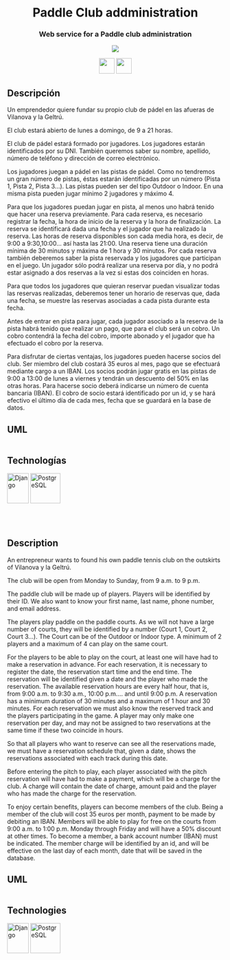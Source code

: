 <h1 align='center'>Paddle Club addministration</h1>
  <h3 align='center'>Web service for a Paddle club administration</h3>
   <p align="center">
    <img src="https://img.shields.io/badge/STATUS-DEVELOPING-green">
   </p>
   <p align="center">
    <a href="#spain"><img src="https://img.freepik.com/iconos-gratis/espana_318-203514.jpg" width="36" height="36"></a>
    <a href="#uk"><img src="https://cdn-icons-png.flaticon.com/512/323/323329.png?w=826&t=st=1683064095~exp=1683064695~hmac=596022b81fb1d26046ffa17161f4aa65c80712f1e31848c69da8984c322b9295" width="36" height="36"></a>
   </p>
   
  <h2 id="spain">Descripción</h2>
  <p>
Un emprendedor quiere fundar su propio club de pádel en las afueras de Vilanova y la Geltrú.

El club estará abierto de lunes a domingo, de 9 a 21 horas.

El club de pádel estará formado por jugadores. Los jugadores estarán identificados por su DNI. También queremos saber su nombre, apellido, número de teléfono y dirección de correo electrónico.

Los jugadores juegan a pádel en las pistas de pádel. Como no tendremos un gran número de pistas, éstas estarán identificadas por un número (Pista 1, Pista 2, Pista 3...). Las pistas pueden ser del tipo Outdoor o Indoor. En una misma pista pueden jugar mínimo 2 jugadores y máximo 4.

Para que los jugadores puedan jugar en pista, al menos uno habrá tenido que hacer una reserva previamente. Para cada reserva, es necesario registrar la fecha, la hora de inicio de la reserva y la hora de finalización. La reserva se identificará dada una fecha y el jugador que ha realizado la reserva. Las horas de reserva disponibles son cada media hora, es decir, de 9:00 a 9:30,10:00... así hasta las 21:00. Una reserva tiene una duración mínima de 30 minutos y máxima de 1 hora y 30 minutos.
Por cada reserva también deberemos saber la pista reservada y los jugadores que participan en el juego.
Un jugador sólo podrá realizar una reserva por día, y no podrá estar asignado a dos reservas a la vez si estas dos coinciden en horas.

Para que todos los jugadores que quieran reservar puedan visualizar todas las reservas realizadas, deberemos tener un horario de reservas que, dada una fecha, se muestre las reservas asociadas a cada pista durante esta fecha.

Antes de entrar en pista para jugar, cada jugador asociado a la reserva de la pista habrá tenido que realizar un pago, que para el club será un cobro. Un cobro contendrá la fecha del cobro, importe abonado y el jugador que ha efectuado el cobro por la reserva.

Para disfrutar de ciertas ventajas, los jugadores pueden hacerse socios del club. Ser miembro del club costará 35 euros al mes, pago que se efectuará mediante cargo a un IBAN.
Los socios podrán jugar gratis en las pistas de 9:00 a 13:00 de lunes a viernes y tendrán un descuento del 50% en las otras horas.
Para hacerse socio deberá indicarse un número de cuenta bancaria (IBAN).
El cobro de socio estará identificado por un id, y se hará efectivo el último día de cada mes, fecha que se guardará en la base de datos.
  </p>
  <h2>UML</h2>
  <img></img>
  <h2>Technologías</h2>
  <p>
    <a href="https://www.djangoproject.com/" target="_blank"><img src="https://brandslogos.com/wp-content/uploads/images/large/django-logo.png" width="50" height="70" alt="Django" /></a>
    <a href="https://www.postgresql.org/" target="_blank"><img src="https://cdn.jsdelivr.net/gh/devicons/devicon/icons/postgresql/postgresql-original.svg" width="70" height="70" alt="PostgreSQL" /></a>
  </p>



<br><br>
<h2 id="uk">Description</h2>
<p>
An entrepreneur wants to found his own paddle tennis club on the outskirts of Vilanova y la Geltrú.

The club will be open from Monday to Sunday, from 9 a.m. to 9 p.m.

The paddle club will be made up of players. Players will be identified by their ID. We also want to know your first name, last name, phone number, and email address.

The players play paddle on the paddle courts. As we will not have a large number of courts, they will be identified by a number (Court 1, Court 2, Court 3...). The Court can be of the Outdoor or Indoor type. A minimum of 2 players and a maximum of 4 can play on the same court.

For the players to be able to play on the court, at least one will have had to make a reservation in advance. For each reservation, it is necessary to register the date, the reservation start time and the end time. The reservation will be identified given a date and the player who made the reservation. The available reservation hours are every half hour, that is, from 9:00 a.m. to 9:30 a.m., 10:00 p.m.... and until 9:00 p.m. A reservation has a minimum duration of 30 minutes and a maximum of 1 hour and 30 minutes.
For each reservation we must also know the reserved track and the players participating in the game.
A player may only make one reservation per day, and may not be assigned to two reservations at the same time if these two coincide in hours.

So that all players who want to reserve can see all the reservations made, we must have a reservation schedule that, given a date, shows the reservations associated with each track during this date.

Before entering the pitch to play, each player associated with the pitch reservation will have had to make a payment, which will be a charge for the club. A charge will contain the date of charge, amount paid and the player who has made the charge for the reservation.

To enjoy certain benefits, players can become members of the club. Being a member of the club will cost 35 euros per month, payment to be made by debiting an IBAN.
Members will be able to play for free on the courts from 9:00 a.m. to 1:00 p.m. Monday through Friday and will have a 50% discount at other times.
To become a member, a bank account number (IBAN) must be indicated.
The member charge will be identified by an id, and will be effective on the last day of each month, date that will be saved in the database.
</p>

  <h2>UML</h2>
  <img></img>
  <h2>Technologies</h2>
  <p>
    <a href="https://www.djangoproject.com/" target="_blank"><img src="https://brandslogos.com/wp-content/uploads/images/large/django-logo.png" width="50" height="70" alt="Django" /></a>
    <a href="https://www.postgresql.org/" target="_blank"><img src="https://cdn.jsdelivr.net/gh/devicons/devicon/icons/postgresql/postgresql-original.svg" width="70" height="70" alt="PostgreSQL" /></a>
  </p>
